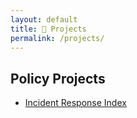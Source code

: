 ```yaml
---
layout: default
title: 🚧 Projects
permalink: /projects/
---
```



## Policy Projects

- [Incident Response Index](/projects/incident-analysis/)



















